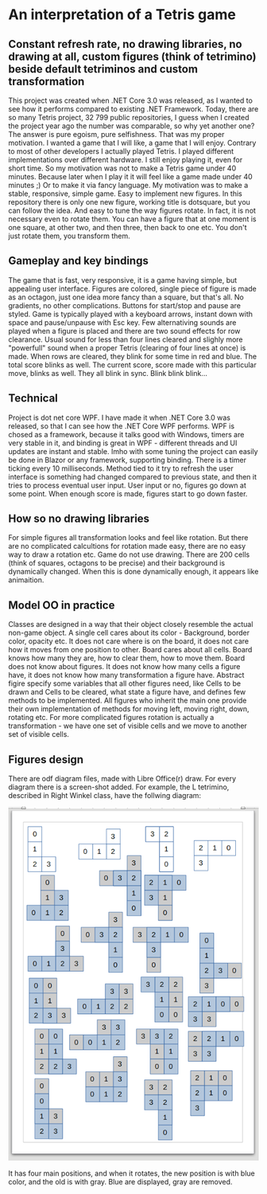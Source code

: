# An interpretation of a Tetris game
## Constant refresh rate, no drawing libraries, no drawing at all, custom figures (think of tetrimino) beside default tetriminos and custom transformation

This project was created when .NET Core 3.0 was released, as I wanted to see how it performs compared to existing .NET Framework. Today, there are so many Tetris project, 32 799 public repositories, 
I guess when I created the project year ago the number was comparable, so why yet another one? The answer is pure egoism, pure selfishness. That was my proper motivation. I wanted a game that I will like, a game that I will enjoy. Contrary to most of other developers I actually played Tetris. I played different implementations over different hardware. I still enjoy playing it, even for short time.
So my motivation was not to make a Tetris game under 40 minutes. Because later when I play it it will feel like a game made under 40 minutes ;) Or to make it via fancy language. My motivation was to make a stable, responsive, simple game. Easy to implement new figures. In this repository there is only one new figure, working title is dotsquare, but you can follow the idea. And easy to tune the way figures rotate. In fact, it is not necessary even to rotate them. You can have a figure that at one moment is one square, at other two, and then three, then back to one etc. You don't just rotate them, you transform them.

## Gameplay and key bindings

The game that is fast, very responsive, it is a game having simple, but appealing user interface. Figures are colored, single piece of figure is made as an octagon, just one idea more fancy than a square, but that's all. No gradients, no other complications. Buttons for start/stop and pause are styled. Game is typically played with a keyboard arrows, instant down with space and pause/unpause with Esc key. Few alternativing sounds are played when a figure is placed and there are two sound effects for row clearance. Usual sound for less than four lines cleared and slighly more "powerfull" sound when a proper Tetris (clearing of four lines at once) is made. When rows are cleared, they blink for some time in red and blue. The total score blinks as well. The current score, score made with this particular move, blinks as well. They all blink in sync. Blink blink blink...

## Technical

Project is dot net core WPF. I have made it when .NET Core 3.0 was released, so that I can see how the .NET Core WPF performs. WPF is chosed as a framework, because it talks good with Windows, timers are very stable in it, and binding is great in WPF - different threads and UI updates are instant and stable. Imho with some tuning the project can easily be done in Blazor or any framework, supporting binding. There is a timer ticking every 10 milliseconds. Method tied to it try to refresh the user interface is something had changed compared to previous state, and then it tries to process eventual user input. User input or no, figures go down at some point. When enough score is made, figures start to go down faster.

## How so no drawing libraries

For simple figures all transformation looks and feel like rotation. But there are no complicated calcultions for rotation made easy, there are no easy way to draw a rotation etc. Game do not use drawing. There are 200 cells (think of squares, octagons to be precise) and their background is dynamically changed. When this is done dynamically enough, it appears like animaition.

## Model OO in practice

Classes are designed in a way that their object closely resemble the actual non-game object. A single cell cares about its color - Background, border color, opacity etc. It does not care where is on the board, it does not care how it moves from one position to other. Board cares about all cells. Board knows how many they are, how to clear them, how to move them. Board does not know about figures. It does not know how many cells a figure have, it does not know how many transformation a figure have. Abstract figire specify some variables that all other figures need, like Cells to be drawn and Cells to be cleared, what state a figure have, and defines few methods to be implemented. All figures who inherit the main one provide their own implementation of methods for moving left, moving right, down, rotating etc. For more complicated figures rotation is actually a transformation - we have one set of visible cells and we move to another set of visible cells.

## Figures design

There are odf diagram files, made with Libre Office(r) draw. For every diagram there is a screen-shot added. For example, the L tetrimino, described in Right Winkel class, have the follwing diagram:

![L tetrimino](https://github.com/MahmudOnWeb/TetrisDotNetCoreWpf/blob/master/RightWinkel%20-%20L.PNG?raw=true)

It has four main positions, and when it rotates, the new position is with blue color, and the old is with gray. Blue are displayed, gray are removed.